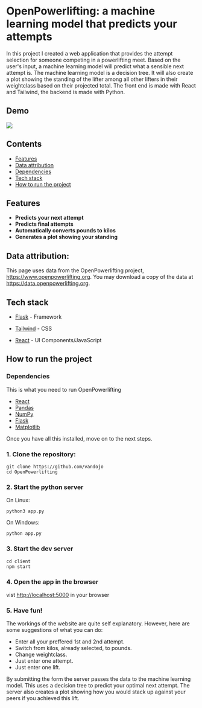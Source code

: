# OpenPowerlifting: a machine learning model that predicts your attempts

In this project I created a web application that provides the attempt selection for someone competing in a powerlifting meet. Based on the user's input, a machine learning model will predict what a sensible next attempt is. The machine learning model is a decision tree. It will also create a plot showing the standing of the lifter among all other lifters in their weightclass based on their projected total. The front end is made with React and Tailwind, the backend is made with Python.

## Demo

![](https://github.com/vandojo/openPowerlifting/backend/openpowerliftExample.gif)

## Contents

- [Features](#features)
- [Data attribution](#data-attribution)
- [Dependencies](#dependencies)
- [Tech stack](#tech-stack)
- [How to run the project](#how-to-run-the-project)

## Features

- **Predicts your next attempt**
- **Predicts final attempts**
- **Automatically converts pounds to kilos**
- **Generates a plot showing your standing**

## Data attribution:

This page uses data from the OpenPowerlifting project, https://www.openpowerlifting.org.
You may download a copy of the data at https://data.openpowerlifting.org.

## Tech stack

- [Flask](https://flask.palletsprojects.com/en/3.0.x/) - Framework
- [Tailwind](https://tailwindcss.com/) - CSS

- [React](https://react.dev/) - UI Components/JavaScript

## How to run the project

### Dependencies

This is what you need to run OpenPowerlifting

- [React](https://react.dev/)
- [Pandas](https://pandas.pydata.org/)
- [NumPy](https://numpy.org/)
- [Flask](https://flask.palletsprojects.com/en/3.0.x/)
- [Matplotlib](https://matplotlib.org/)

Once you have all this installed, move on to the next steps.

### 1. Clone the repository:

```shell
git clone https://github.com/vandojo
cd OpenPowerlifting
```

### 2. Start the python server

On Linux:

```shell
python3 app.py
```

On Windows:

```shell
python app.py
```

### 3. Start the dev server

```shell
cd client
npm start
```

### 4. Open the app in the browser

vist [http://localhost:5000](http://localhost:5000) in your browser

### 5. Have fun!

The workings of the website are quite self explanatory. However, here are some suggestions of what you can do:

- Enter all your preffered 1st and 2nd attempt.
- Switch from kilos, already selected, to pounds.
- Change weightclass.
- Just enter one attempt.
- Just enter one lift.

By submitting the form the server passes the data to the machine learning model. This uses a decision tree to predict your optimal next attempt. The server also creates a plot showing how you would stack up against your peers if you achieved this lift.
